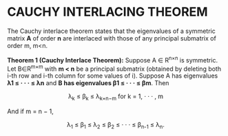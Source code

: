 # CAUCHY INTERLACING THEOREM
The Cauchy interlace theorem states that the eigenvalues of a symmetric matrix **A** of order **n** are interlaced with those of any
principal submatrix of order m, m<n.

**Theorem 1 (Cauchy Interlace Theorem):** Suppose A ∈ R<sup>n×n</sup>
is symmetric. Let B∈R<sup>m×m</sup> with **m < n** be a principal submatrix (obtained by deleting both i-th
row and i-th column for some values of i). Suppose A has eigenvalues **λ1 ≤ · · · ≤ λn**
and **B has eigenvalues β1 ≤ · · · ≤ βm**. Then

<p align="center">
λ<sub>k</sub> ≤ β<sub>k</sub> ≤ λ<sub>k+n−m</sub> for k = 1, · · · , m
</p>
 And if m = n − 1,
<p align="center">
λ<sub>1</sub> ≤ β<sub>1</sub> ≤ λ<sub>2</sub> ≤ β<sub>2</sub> ≤ · · · ≤ β<sub>n-1</sub> ≤ λ<sub>n</sub>.
</p>
